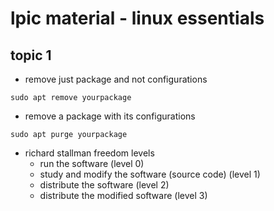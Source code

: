 # lpic material - linux essentials

## topic 1

- remove just package and not configurations

```shell
sudo apt remove yourpackage
```

- remove a package with its configurations

```shell
sudo apt purge yourpackage
```

- richard stallman freedom levels
  - run the software (level 0)
  - study and modify the software (source code) (level 1)
  - distribute the software (level 2)
  - distribute the modified software (level 3)
